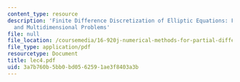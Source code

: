 ```yaml
---
content_type: resource
description: 'Finite Difference Discretization of Elliptic Equations: FD Formulas
  and Multidimensional Problems'
file: null
file_location: /coursemedia/16-920j-numerical-methods-for-partial-differential-equations-sma-5212-spring-2003/3a7b760b5bb0bd0562591ae3f8403a3b_lec4.pdf
file_type: application/pdf
resourcetype: Document
title: lec4.pdf
uid: 3a7b760b-5bb0-bd05-6259-1ae3f8403a3b
---
```

